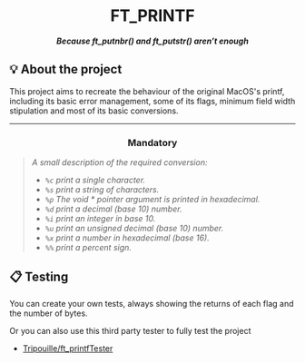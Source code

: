 <h1 align="center">
	FT_PRINTF
</h1>

<p align="center">
	<b><i>Because ft_putnbr() and ft_putstr() aren’t enough</i></b><br>
</p>

## 💡 About the project

This project aims to recreate the behaviour of the original MacOS's printf, including its basic error management, some of its flags, minimum field width stipulation and most of its basic conversions.

---

<h3 align=center>
Mandatory
</h3>

> <i>A small description of the required conversion:
> - `%c` print a single character.
> - `%s` print a string of characters.
> - `%p` The void * pointer argument is printed in hexadecimal.
> - `%d` print a decimal (base 10) number.
> - `%i` print an integer in base 10.
> - `%u` print an unsigned decimal (base 10) number.
> - `%x` print a number in hexadecimal (base 16).
> - `%%` print a percent sign.</i>

<h3 align=center>   

## 📋 Testing

You can create your own tests, always showing the returns of each flag and the number of bytes.

Or you can also use this third party tester to fully test the project

* [Tripouille/ft_printfTester](https://github.com/xicodomingues/francinette)
